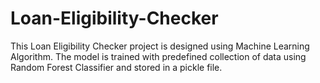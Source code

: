 # Loan-Eligibility-Checker
This Loan Eligibility Checker project is designed using Machine Learning Algorithm. The model is trained with predefined collection of data using Random Forest Classifier and stored in a pickle file. 
